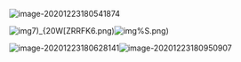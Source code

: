 ![image-20201223180541874](C:\Users\庄无道\AppData\Roaming\Typora\typora-user-images\image-20201223180541874.png)

![img](file:///C:\Users\庄无道\AppData\Roaming\Tencent\Users\277525669\QQ\WinTemp\RichOle\2T7YMS28)7)_{20W[ZRRFK6.png)![img](file:///C:\Users\庄无道\AppData\Roaming\Tencent\Users\277525669\QQ\WinTemp\RichOle\N%3QP{B]8HS}~MEMK7WJ)%S.png)

![image-20201223180628141](C:\Users\庄无道\AppData\Roaming\Typora\typora-user-images\image-20201223180628141.png)![image-20201223180950907](C:\Users\庄无道\AppData\Roaming\Typora\typora-user-images\image-20201223180950907.png)